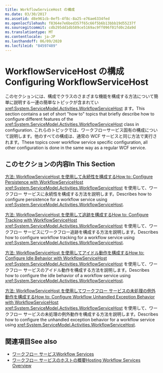 ```yaml
---
title: WorkflowServiceHost の構成
ms.date: 03/30/2017
ms.assetid: d8e961cb-0ef5-4f8c-8a25-e76ae6334fed
ms.openlocfilehash: f8364e7e6bed357f65c66f5b6b13bbb19d55237f
ms.sourcegitcommit: cdb295dd1db589ce5169ac9ff096f01fd0c2da9d
ms.translationtype: MT
ms.contentlocale: ja-JP
ms.lasthandoff: 06/09/2020
ms.locfileid: "84597489"
---
```

# <a name="configuring-workflowservicehost"></a><span data-ttu-id="02831-102">WorkflowServiceHost の構成</span><span class="sxs-lookup"><span data-stu-id="02831-102">Configuring WorkflowServiceHost</span></span>
<span data-ttu-id="02831-103">このセクションには、構成でクラスのさまざまな機能を構成する方法について簡単に説明する一連の簡単なトピックが含まれてい <xref:System.ServiceModel.Activities.WorkflowServiceHost> ます。</span><span class="sxs-lookup"><span data-stu-id="02831-103">This section contains a set of short "how to" topics that briefly describe how to configure different features of the <xref:System.ServiceModel.Activities.WorkflowServiceHost> class in configuration.</span></span> <span data-ttu-id="02831-104">これらのトピックでは、ワークフローサービス固有の構成について説明します。他のすべての構成は、通常の WCF サービスと同じ方法で実行されます。</span><span class="sxs-lookup"><span data-stu-id="02831-104">These topics cover workflow service specific configuration, all other configuration is done in the same way as a regular WCF service.</span></span>  
  
## <a name="in-this-section"></a><span data-ttu-id="02831-105">このセクションの内容</span><span class="sxs-lookup"><span data-stu-id="02831-105">In This Section</span></span>  
 [<span data-ttu-id="02831-106">方法: WorkflowServiceHost を使用して永続性を構成する</span><span class="sxs-lookup"><span data-stu-id="02831-106">How to: Configure Persistence with WorkflowServiceHost</span></span>](how-to-configure-persistence-with-workflowservicehost.md)  
 <span data-ttu-id="02831-107"><xref:System.ServiceModel.Activities.WorkflowServiceHost> を使用して、ワークフロー サービスに永続性を構成する方法を説明します。</span><span class="sxs-lookup"><span data-stu-id="02831-107">Describes how to configure persistence for a workflow service using <xref:System.ServiceModel.Activities.WorkflowServiceHost>.</span></span>  
  
 [<span data-ttu-id="02831-108">方法: WorkflowServiceHost を使用して追跡を構成する</span><span class="sxs-lookup"><span data-stu-id="02831-108">How to: Configure Tracking with WorkflowServiceHost</span></span>](how-to-configure-tracking-with-workflowservicehost.md)  
 <span data-ttu-id="02831-109"><xref:System.ServiceModel.Activities.WorkflowServiceHost> を使用して、ワークフロー サービスにワークフロー追跡を構成する方法を説明します。</span><span class="sxs-lookup"><span data-stu-id="02831-109">Describes how to configure workflow tracking for a workflow service using <xref:System.ServiceModel.Activities.WorkflowServiceHost>.</span></span>  
  
 [<span data-ttu-id="02831-110">方法: WorkflowServiceHost を使用してアイドル動作を構成する</span><span class="sxs-lookup"><span data-stu-id="02831-110">How to: Configure Idle Behavior with WorkflowServiceHost</span></span>](how-to-configure-idle-behavior-with-workflowservicehost.md)  
 <span data-ttu-id="02831-111"><xref:System.ServiceModel.Activities.WorkflowServiceHost> を使用して、ワークフロー サービスのアイドル動作を構成する方法を説明します。</span><span class="sxs-lookup"><span data-stu-id="02831-111">Describes how to configure the idle behavior of a workflow service using <xref:System.ServiceModel.Activities.WorkflowServiceHost>.</span></span>  
  
 [<span data-ttu-id="02831-112">方法: WorkflowServiceHost を使用してワークフロー サービスの未処理の例外動作を構成する</span><span class="sxs-lookup"><span data-stu-id="02831-112">How to: Configure Workflow Unhandled Exception Behavior with WorkflowServiceHost</span></span>](config-workflow-unhandled-exception-workflowservicehost.md)  
 <span data-ttu-id="02831-113"><xref:System.ServiceModel.Activities.WorkflowServiceHost> を使用して、ワークフロー サービスの未処理の例外動作を構成する方法を説明します。</span><span class="sxs-lookup"><span data-stu-id="02831-113">Describes how to configure the unhandled exception behavior for a workflow service using <xref:System.ServiceModel.Activities.WorkflowServiceHost>.</span></span>  
  
## <a name="see-also"></a><span data-ttu-id="02831-114">関連項目</span><span class="sxs-lookup"><span data-stu-id="02831-114">See also</span></span>

- [<span data-ttu-id="02831-115">ワークフロー サービス</span><span class="sxs-lookup"><span data-stu-id="02831-115">Workflow Services</span></span>](workflow-services.md)
- [<span data-ttu-id="02831-116">ワークフロー サービスのホストの概要</span><span class="sxs-lookup"><span data-stu-id="02831-116">Hosting Workflow Services Overview</span></span>](hosting-workflow-services-overview.md)
